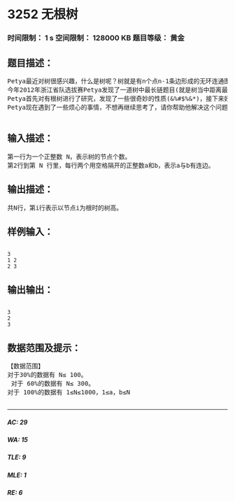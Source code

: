 # 3252 无根树   
### 时间限制： 1 s     空间限制： 128000 KB     题目等级： 黄金  
## 题目描述：  

<pre>
Petya最近对树很感兴趣，什么是树呢？树就是有n个点n-1条边形成的无环连通图。
今年2012年浙江省队选拔赛Petya发现了一道树中最长链题目(就是树当中距离最远的点对)，于是他着手对树进行了一些研究和思考。
Petya首先对有根树进行了研究，发现了一些很奇妙的性质(&%#$%&*)，接下来好奇的Petya又对无根树进行了研究，Petya想知道对于一个无根树，当节点i作为根的时候树的高是多少。
Petya现在遇到了一些烦心的事情，不想再继续思考了，请你帮助他解决这个问题。
 
</pre>
  
  
## 输入描述：  

<pre>
第一行为一个正整数 N，表示树的节点个数。
第2行到第 N 行里，每行两个用空格隔开的正整数a和b，表示a与b有连边。
</pre>
  
  
## 输出描述：  

<pre>
共N行，第i行表示以节点i为根时的树高。
</pre>
  
  
## 样例输入：  

<pre><code>
3
1 2
2 3
</code></pre>
  
  
## 输出输出：  

<pre><code>
3
2
3
</code></pre>
  
  
## 数据范围及提示：  

<pre>
【数据范围】
对于30%的数据有 N≤ 100。
 对于 60%的数据有 N≤ 300。
对于 100%的数据有 1≤N≤1000，1≤a，b≤N
 
</pre>
  
  
***  

##### AC: 29  
##### WA: 15  
##### TLE: 9  
##### MLE: 1  
##### RE: 6  
